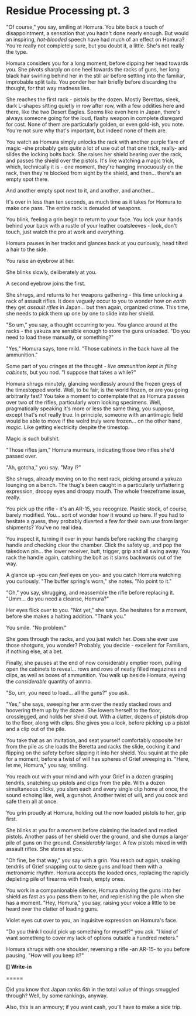 # Residue Processing pt. 3

"Of course," you say, smiling at Homura. You bite back a touch of disappointment, a sensation that you hadn't done nearly enough. But would an inspiring, *hot-blooded* speech have had much of an effect on Homura? You're really not completely sure, but you doubt it, a little. She's not really the type.

Homura considers you for a long moment, before dipping her head towards you. She pivots sharply on one heel towards the racks of guns, her long black hair swirling behind her in the still air before settling into the familiar, improbable split tails. You ponder her hair briefly before discarding the thought, for that way madness lies.

She reaches the first rack - pistols by the dozen. Mostly Berettas, sleek, dark L-shapes sitting quietly in row after row, with a few oddities here and there, like the two Desert Eagles. Seems like even here in Japan, there's always someone going for the loud, flashy weapon in complete disregard for cost. None of them are particularly golden, or even gold-ish, you note. You're not sure why that's important, but indeed none of them are.

You watch as Homura simply unlocks the rack with another purple flare of magic -she probably gets *quite* a lot of use out of that one trick, really- and slides the locking bolts back. She raises her shield bearing over the rack, and passes the shield over the pistols. It's like watching a magic trick, which, technically it is - one moment, they're hanging innocuously on the rack, then they're blocked from sight by the shield, and then... there's an empty spot there.

And another empty spot next to it, and another, and another...

It's over in less than ten seconds, as much time as it takes for Homura to make one pass. The entire rack is denuded of weapons.

You blink, feeling a grin begin to return to your face. You lock your hands behind your back with a rustle of your leather coatsleeves - look, don't touch, just watch the pro at work and everything.

Homura pauses in her tracks and glances back at you curiously, head tilted a hair to the side.

You raise an eyebrow at her.

She blinks slowly, deliberately at you.

A second eyebrow joins the first.

She shrugs, and returns to her weapons gathering - this time unlocking a rack of assault rifles. It does vaguely occur to you to wonder how on *earth* they get *assault rifles* in Japan... but then again, organized crime. This time, she needs to pick them up one by one to slide into her shield.

"So um," you say, a thought occurring to you. You glance around at the racks - the yakuza are sensible enough to store the guns unloaded. "Do you need to load these manually, or something?"

"Yes," Homura says, tone mild. "Those cabinets in the back have all the ammunition."

Some part of you cringes at the thought - *live ammunition kept in filing cabinets*, but you nod. "I suppose that takes a while?"

Homura shrugs minutely, glancing wordlessly around the frozen greys of the timestopped world. Well, to be fair, is the world frozen, or are you going arbitrarily fast? You take a moment to contemplate that as Homura passes over two of the rifles, particularly worn looking specimens. Well, pragmatically speaking it's more or less the same thing, you suppose, except that's not really true. In principle, someone with an antimagic field would be able to move if the wolrd truly were frozen... on the other hand, *magic*. Like getting electricity despite the timestop.

Magic is such bullshit.

"Those rifles jam," Homura murmurs, indicating those two rifles she'd passed over.

"Ah, gotcha," you say. "May I?"

She shrugs, already moving on to the next rack, picking around a yakuza lounging on a bench. The thug's been caught in a particularly unflattering expression, droopy eyes and droopy mouth. The whole freezeframe issue, really.

You pick up the rifle - it's an AR-15, you recognize. Plastic stock, of course, barely modified. You... sort of wonder how it wound up here. If you had to hesitate a guess, they probably diverted a few for their own use from larger shipments? You've no real idea.

You inspect it, turning it over in your hands before racking the charging handle and checking clear the chamber. Click the safety up, and pop the takedown pin... the lower receiver, butt, trigger, grip and all swing away. You rack the handle again, catching the bolt as it slams backwards out of the way.

A glance up -you can *feel* eyes on you- and you catch Homura watching you curiously. "The buffer spring's worn," she notes. "No point to it."

"Oh," you say, shrugging, and reassemble the rifle before replacing it. "Umm... do you need a cleanse, Homura?"

Her eyes flick over to you. "Not yet," she says. She hesitates for a moment, before she makes a halting addition. "Thank you."

You smile. "No problem."

She goes through the racks, and you just watch her. Does she ever use those shotguns, you wonder? Probably, you decide - excellent for Familiars, if nothing else, at a bet.

Finally, she pauses at the end of now considerably emptier room, pulling open the cabinets to reveal... rows and rows of neatly filled magazines and clips, as well as boxes of ammunition. You walk up beside Homura, eyeing the *considerable* quantity of ammo.

"So, um, you need to load... all the guns?" you ask.

"Yes," she says, sweeping her arm over the neatly stacked rows and hoovering them up by the dozen. She lowers herself to the floor, crosslegged, and holds her shield out. With a clatter, dozens of pistols drop to the floor, along with clips. She gives you a look, before picking up a pistol and a clip out of the pile.

You take that as an invitation, and seat yourself comfortably opposite her from the pile as she loads the Beretta and racks the slide, cocking it and flipping on the safety before slipping it into her shield. You squint at the pile for a moment, before a twist of will has spheres of Grief sweeping in. "Here, let me, Homura," you say, smiling.

You reach out with your mind and with your Grief in a dozen grasping tendrils, snatching up pistols and clips from the pile. With a dozen simultaneous clicks, you slam each and every single clip home at once, the sound echoing like, well, a gunshot. Another twist of will, and you cock and safe them all at once.

You grin proudly at Homura, holding out the now loaded pistols to her, grip first.

She blinks at you for a moment before claiming the loaded and readied pistols. Another pass of her shield over the ground, and she dumps a larger pile of guns on the ground. *Considerably* larger. A few pistols mixed in with assault rifles. She stares at you.

"Oh fine, be that way," you say with a grin. You reach out again, snaking tendrils of Grief snapping out to sieze guns and load them with a metronomic rhythm. Homura accepts the loaded ones, replacing the rapidly depleting pile of firearms with fresh, empty ones.

You work in a companionable silence, Homura shoving the guns into her shield as fast as you pass them to her, and replenishing the pile when she has a moment. "Hey, Homura," you say, raising your voice a little to be heard over the clatter of loading guns.

Violet eyes cut over to you, an inquisitve expression on Homura's face.

"Do you think I could pick up something for myself?" you ask. "I kind of want something to cover my lack of options outside a hundred meters."

Homura shrugs with one shoulder, reversing a rifle -an AR-15- to you before pausing. "How will you keep it?"

**\[] Write-in**

\=====​

Did you know that Japan ranks *6th* in the total value of things smuggled through? Well, by some rankings, anyway.

Also, this is an armoury; if you want cash, you'll have to make a side trip.
